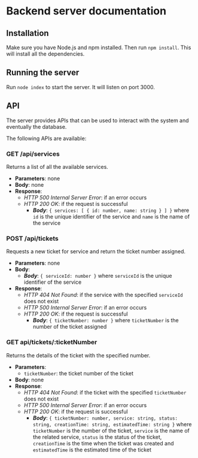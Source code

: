 # Backend server documentation

## Installation

Make sure you have Node.js and npm installed. Then run `npm install`. This will install all the dependencies.

## Running the server

Run `node index` to start the server. It will listen on port 3000.

## API

The server provides APIs that can be used to interact with the system and eventually the database.

The following APIs are available:

### GET /api/services

Returns a list of all the available services.

- **Parameters**: none
- **Body**: none
- **Response**:
  - _HTTP 500 Internal Server Error_: if an error occurs
  - _HTTP 200 OK_: if the request is successful
    - **_Body_**: `{ services: [ { id: number, name: string } ] }` where `id` is the unique identifier of the service and `name` is the name of the service

### POST /api/tickets

Requests a new ticket for service and return the ticket number assigned.

- **Parameters**: none
- **Body**:
  - **_Body_**: `{ serviceId: number }` where `serviceId` is the unique identifier of the service
- **Response**:
  - _HTTP 404 Not Found_: if the service with the specified `serviceId` does not exist
  - _HTTP 500 Internal Server Error_: if an error occurs
  - _HTTP 200 OK_: if the request is successful
    - **_Body_**: `{ ticketNumber: number }` where `ticketNumber` is the number of the ticket assigned

### GET api/tickets/:ticketNumber

Returns the details of the ticket with the specified number.

- **Parameters**:
  - `ticketNumber`: the ticket number of the ticket
- **Body**: none
- **Response**:
  - _HTTP 404 Not Found_: if the ticket with the specified `ticketNumber` does not exist
  - _HTTP 500 Internal Server Error_: if an error occurs
  - _HTTP 200 OK_: if the request is successful
    - **_Body_**: `{ ticketNumber: number, service: string, status: string, creationTime: string, estimatedTime: string }` where `ticketNumber` is the number of the ticket, `service` is the name of the related service, `status` is the status of the ticket, `creationTime` is the time when the ticket was created and `estimatedTime` is the estimated time of the ticket